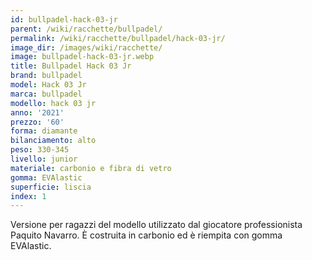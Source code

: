 ```yaml
---
id: bullpadel-hack-03-jr
parent: /wiki/racchette/bullpadel/
permalink: /wiki/racchette/bullpadel/hack-03-jr/
image_dir: /images/wiki/racchette/
image: bullpadel-hack-03-jr.webp
title: Bullpadel Hack 03 Jr
brand: bullpadel
model: Hack 03 Jr
marca: bullpadel
modello: hack 03 jr
anno: '2021'
prezzo: '60'
forma: diamante
bilanciamento: alto
peso: 330-345
livello: junior
materiale: carbonio e fibra di vetro
gomma: EVAlastic
superficie: liscia
index: 1
---
```

Versione per ragazzi del modello utilizzato dal giocatore professionista Paquito Navarro. È costruita in carbonio ed è riempita con gomma EVAlastic.
